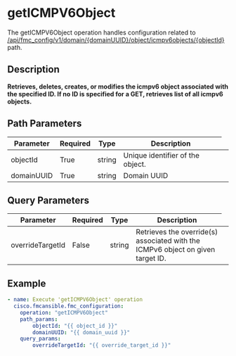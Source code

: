 # getICMPV6Object

The getICMPV6Object operation handles configuration related to [/api/fmc_config/v1/domain/{domainUUID}/object/icmpv6objects/{objectId}](/paths//api/fmc_config/v1/domain/{domain_uuid}/object/icmpv6objects/{object_id}.md) path.&nbsp;
## Description
**Retrieves, deletes, creates, or modifies the icmpv6 object associated with the specified ID. If no ID is specified for a GET, retrieves list of all icmpv6 objects.**

## Path Parameters
| Parameter | Required | Type | Description |
| --------- | -------- | ---- | ----------- |
| objectId | True | string <td colspan=3> Unique identifier of the object. |
| domainUUID | True | string <td colspan=3> Domain UUID |

## Query Parameters
| Parameter | Required | Type | Description |
| --------- | -------- | ---- | ----------- |
| overrideTargetId | False | string <td colspan=3> Retrieves the override(s) associated with the ICMPv6 object on given target ID. |

## Example
```yaml
- name: Execute 'getICMPV6Object' operation
  cisco.fmcansible.fmc_configuration:
    operation: "getICMPV6Object"
    path_params:
        objectId: "{{ object_id }}"
        domainUUID: "{{ domain_uuid }}"
    query_params:
        overrideTargetId: "{{ override_target_id }}"

```